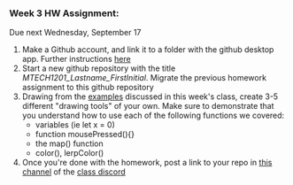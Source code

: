 ### Week 3 HW Assignment:
Due next Wednesday, September 17


1. Make a Github account, and link it to a folder with the github desktop app. Further instructions [here](https://github.com/entertainmenttechnology/Shouval_MTEC_1201_D_30_Shouval_FA25/tree/main/getting%20started%20with%20github)
2. Start a new github repository with the title _MTECH1201_Lastname_FirstInitial_. Migrate the previous homework assignment to this github repository
3. Drawing from the [examples](https://github.com/entertainmenttechnology/Shouval_MTEC_1201_D_30_Shouval_FA25/tree/main/in-class-examples) discussed in this week's class, create 3-5 different "drawing tools" of your own. Make sure to demonstrate that you understand how to use each of the following functions we covered:
   - variables (ie let x = 0)
   - function mousePressed(){}
   - the map() function
   - color(), lerpColor()
4. Once you're done with the homework, post a link to your repo in [this channel](https://discord.com/channels/1410017565471674400/1415434661018079377) of the [class discord](https://discord.gg/fMfSzAxM)
